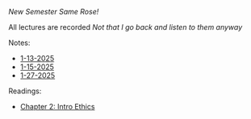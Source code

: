 *New Semester Same Rose!*

All lectures are recorded *Not that I go back and listen to them anyway*

Notes:
* [1-13-2025](1-13-2025.md)
* [1-15-2025](1-15-2025.md)
* [1-27-2025](1-27-2025.md)

Readings:
* [Chapter 2: Intro Ethics](chapter2.md)